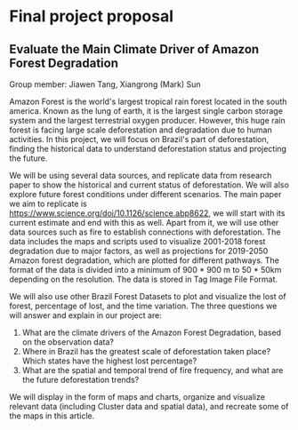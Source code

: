 # Final project proposal

## Evaluate the Main Climate Driver of Amazon Forest Degradation

Group member: Jiawen Tang, Xiangrong (Mark) Sun

Amazon Forest is the world's largest tropical rain forest located in the south america. Known as the lung of earth, it is the largest single carbon storage system and the largest terrestrial oxygen producer. However, this huge rain forest is facing large scale deforestation and degradation due to human activities. In this project, we will focus on Brazil's part of deforestation, finding the historical data to understand deforestation status and projecting the future.

We will be using several data sources, and replicate data from research paper to show the historical and current status of deforestation. We will also explore future forest conditions under different scenarios. The main paper we aim to replicate is https://www.science.org/doi/10.1126/science.abp8622, we will start with its current estimate and end with this as well. Apart from it, we will use other data sources such as fire to establish connections with deforestation. The data includes the maps and scripts used to visualize 2001-2018 forest degradation due to major factors, as well as projections for 2019-2050 Amazon forest degradation, which are plotted for different pathways. The format of the data is divided into a minimum of 900 * 900 m to 50 * 50km depending on the resolution. The data is stored in Tag Image File Format.

We will also use other Brazil Forest Datasets to plot and visualize the lost of forest, percentage of lost, and the time variation. The three questions we will answer and explain in our project are:
1. What are the climate drivers of the Amazon Forest Degradation, based on the observation data?
2. Where in Brazil has the greatest scale of deforestation taken place? Which states have the highest lost percentage?
3. What are the spatial and temporal trend of fire frequency, and what are the future deforestation trends?

We will display in the form of maps and charts, organize and visualize relevant data (including Cluster data and spatial data), and recreate some of the maps in this article.
